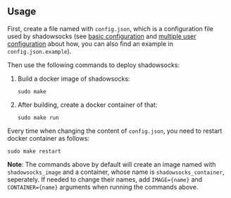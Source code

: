 ## Usage

First, create a file named with `config.json`, which is a configuration file
used by shadowsocks (see [basic configuration][0] and [multiple user
configuration][1] about how, you can also find an example in
`config.json.example`).

Then use the following commands to deploy shadowsocks:

1.  Build a docker image of shadowsocks:

        sudo make

2.  After building, create a docker container of that:

        sudo make run

Every time when changing the content of `config.json`, you need to restart
docker container as follows:

    sudo make restart

**Note**: The commands above by default will create an image named with
`shadowsocks_image` and a container, whose name is `shadowsocks_container`,
seperately. If needed to change their names, add `IMAGE={name}` and
`CONTAINER={name}` arguments when running the commands above.

[0]: https://github.com/shadowsocks/shadowsocks/wiki/Configuration-via-Config-File
[1]: https://github.com/shadowsocks/shadowsocks/wiki/Configure-Multiple-Users


